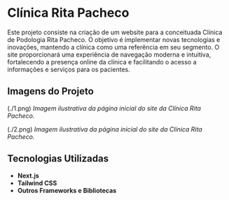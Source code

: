 # Clínica Rita Pacheco

Este projeto consiste na criação de um website para a conceituada Clínica de Podologia Rita Pacheco. O objetivo é implementar novas tecnologias e inovações, mantendo a clínica como uma referência em seu segmento. O site proporcionará uma experiência de navegação moderna e intuitiva, fortalecendo a presença online da clínica e facilitando o acesso a informações e serviços para os pacientes.

## Imagens do Projeto
(./1.png)
*Imagem ilustrativa da página inicial do site da Clínica Rita Pacheco.*

(./2.png)
*Imagem ilustrativa da página inicial do site da Clínica Rita Pacheco.*

## Tecnologias Utilizadas

- **Next.js**
- **Tailwind CSS**
- **Outros Frameworks e Bibliotecas**

